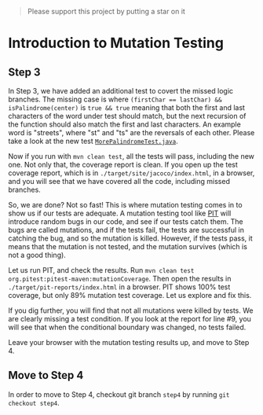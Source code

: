 > Please support this project by putting a star on it

# Introduction to Mutation Testing

## Step 3

In Step 3, we have added an additional test to covert the missed logic branches. The missing case is where `(firstChar == lastChar) && isPalindrome(center)` is `true && true` meaning that both the first and last characters of the word under test should match, but the next recursion of the function should also match the first and last characters. An example word is "streets", where "st" and "ts" are the reversals of each other. Please take a look at the new test [`MorePalindromeTest.java`](https://github.com/sualeh/introduction-to-mutation-testing/blob/step3/src/test/java/us/fatehi/palindrome/MorePalindromeTest.java). 

Now if you run with `mvn clean test`, all the tests will pass, including the new one. Not only that, the coverage report is clean. If you open up the test coverage report, which is in `./target/site/jacoco/index.html`, in a browser, and you will see that we have covered all the code, including missed branches.

So, we are done? Not so fast! This is where mutation testing comes in to show us if our tests are adequate. A mutation testing tool like [PIT](https://pitest.org/) will introduce random bugs in our code, and see if our tests catch them. The bugs are called mutations, and if the tests fail, the tests are successful in catching the bug, and so the mutation is killed. However, if the tests pass, it means that the mutation is not tested, and the mutation survives (which is not a good thing).

Let us run PIT, and check the results. Run `mvn clean test org.pitest:pitest-maven:mutationCoverage`. Then open the results in `./target/pit-reports/index.html` in a browser. PIT shows 100% test coverage, but only 89% mutation test coverage. Let us explore and fix this.

If you dig further, you will find that not all mutations were killed by tests. We are clearly missing a test condition. If you look at the report for line #9, you will see that when the conditional boundary was changed, no tests failed. 

Leave your browser with the mutation testing results up, and move to Step 4.

## Move to Step 4

In order to move to Step 4, checkout git branch `step4` by running `git checkout step4`.
